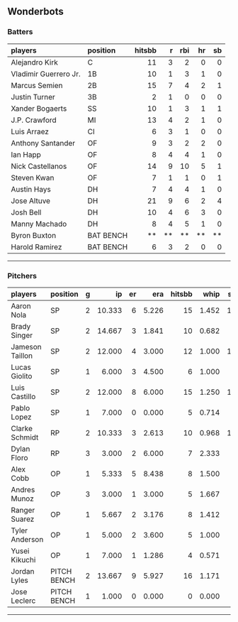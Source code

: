 ## Wonderbots

### Batters

 
|players               |position  | hitsbb|  r| rbi| hr| sb| 
|:---------------------|:---------|------:|--:|---:|--:|--:| 
|Alejandro Kirk        |C         |     11|  3|   2|  0|  0| 
|Vladimir Guerrero Jr. |1B        |     10|  1|   3|  1|  0| 
|Marcus Semien         |2B        |     15|  7|   4|  2|  1| 
|Justin Turner         |3B        |      2|  1|   0|  0|  0| 
|Xander Bogaerts       |SS        |     10|  1|   3|  1|  1| 
|J.P. Crawford         |MI        |     13|  4|   2|  1|  0| 
|Luis Arraez           |CI        |      6|  3|   1|  0|  0| 
|Anthony Santander     |OF        |      9|  3|   2|  2|  0| 
|Ian Happ              |OF        |      8|  4|   4|  1|  0| 
|Nick Castellanos      |OF        |     14|  9|  10|  5|  1| 
|Steven Kwan           |OF        |      7|  1|   1|  0|  1| 
|Austin Hays           |DH        |      7|  4|   4|  1|  0| 
|Jose Altuve           |DH        |     21|  9|   6|  2|  4| 
|Josh Bell             |DH        |     10|  4|   6|  3|  0| 
|Manny Machado         |DH        |      8|  4|   5|  1|  0| 
|Byron Buxton          |BAT BENCH |     **| **|  **| **| **| 
|Harold Ramirez        |BAT BENCH |      6|  3|   2|  0|  0| 


* * *

### Pitchers

 
|players         |position    |  g|     ip| er|   era| hitsbb|  whip| so|  w| sv| 
|:---------------|:-----------|--:|------:|--:|-----:|------:|-----:|--:|--:|--:| 
|Aaron Nola      |SP          |  2| 10.333|  6| 5.226|     15| 1.452| 14|  0|  0| 
|Brady Singer    |SP          |  2| 14.667|  3| 1.841|     10| 0.682|  8|  2|  0| 
|Jameson Taillon |SP          |  2| 12.000|  4| 3.000|     12| 1.000| 12|  2|  0| 
|Lucas Giolito   |SP          |  1|  6.000|  3| 4.500|      6| 1.000|  7|  1|  0| 
|Luis Castillo   |SP          |  2| 12.000|  8| 6.000|     15| 1.250| 14|  1|  0| 
|Pablo Lopez     |SP          |  1|  7.000|  0| 0.000|      5| 0.714|  8|  1|  0| 
|Clarke Schmidt  |RP          |  2| 10.333|  3| 2.613|     10| 0.968| 11|  1|  0| 
|Dylan Floro     |RP          |  3|  3.000|  2| 6.000|      7| 2.333|  3|  0|  0| 
|Alex Cobb       |OP          |  1|  5.333|  5| 8.438|      8| 1.500|  3|  0|  0| 
|Andres Munoz    |OP          |  3|  3.000|  1| 3.000|      5| 1.667|  6|  0|  3| 
|Ranger Suarez   |OP          |  1|  5.667|  2| 3.176|      8| 1.412|  5|  0|  0| 
|Tyler Anderson  |OP          |  1|  5.000|  2| 3.600|      5| 1.000|  6|  0|  0| 
|Yusei Kikuchi   |OP          |  1|  7.000|  1| 1.286|      4| 0.571|  6|  0|  0| 
|Jordan Lyles    |PITCH BENCH |  2| 13.667|  9| 5.927|     16| 1.171|  8|  1|  0| 
|Jose Leclerc    |PITCH BENCH |  1|  1.000|  0| 0.000|      0| 0.000|  0|  0|  0| 


* * *


